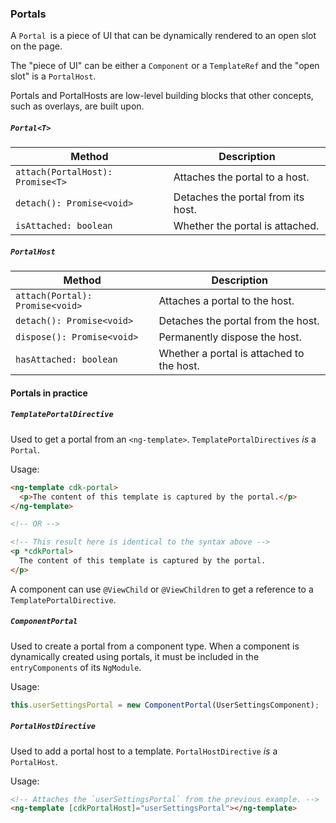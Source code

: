 ### Portals
A `Portal `is a piece of UI that can be dynamically rendered to an open slot on the page.

The "piece of UI" can be either a `Component` or a `TemplateRef` and the "open slot" is 
a `PortalHost`.

Portals and PortalHosts are low-level building blocks that other concepts, such as overlays, are
built upon.

##### `Portal<T>`
| Method | Description |
| --- | --- |
| `attach(PortalHost): Promise<T>` | Attaches the portal to a host. |
| `detach(): Promise<void>` | Detaches the portal from its host. |
| `isAttached: boolean` | Whether the portal is attached. |

##### `PortalHost`
| Method | Description |
| --- | --- |
| `attach(Portal): Promise<void>` | Attaches a portal to the host. |
| `detach(): Promise<void>` | Detaches the portal from the host. |
| `dispose(): Promise<void>` | Permanently dispose the host. |
| `hasAttached: boolean` | Whether a portal is attached to the host. |


#### Portals in practice

##### `TemplatePortalDirective`
Used to get a portal from an `<ng-template>`. `TemplatePortalDirectives` *is* a `Portal`.

Usage:
```html
<ng-template cdk-portal>
  <p>The content of this template is captured by the portal.</p>
</ng-template>

<!-- OR -->

<!-- This result here is identical to the syntax above -->
<p *cdkPortal>
  The content of this template is captured by the portal.
</p>
```

A component can use `@ViewChild` or `@ViewChildren` to get a reference to a
`TemplatePortalDirective`.

##### `ComponentPortal`
Used to create a portal from a component type. When a component is dynamically created using
portals, it must be included in the `entryComponents` of its `NgModule`.

Usage:
```ts
this.userSettingsPortal = new ComponentPortal(UserSettingsComponent);
```


##### `PortalHostDirective`
Used to add a portal host to a template. `PortalHostDirective` *is* a `PortalHost`.

Usage:
```html
<!-- Attaches the `userSettingsPortal` from the previous example. -->
<ng-template [cdkPortalHost]="userSettingsPortal"></ng-template>
```
